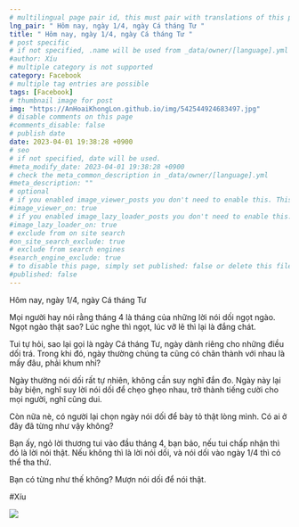 ```yaml
---
# multilingual page pair id, this must pair with translations of this page. (This name must be unique)
lng_pair: " Hôm nay, ngày 1/4, ngày Cá tháng Tư "
title: " Hôm nay, ngày 1/4, ngày Cá tháng Tư "
# post specific
# if not specified, .name will be used from _data/owner/[language].yml
#author: Xíu
# multiple category is not supported
category: Facebook
# multiple tag entries are possible
tags: [Facebook]
# thumbnail image for post
img: "https://AnHoaiKhongLon.github.io/img/542544924683497.jpg"
# disable comments on this page
#comments_disable: false
# publish date
date: 2023-04-01 19:38:28 +0900
# seo
# if not specified, date will be used.
#meta_modify_date: 2023-04-01 19:38:28 +0900
# check the meta_common_description in _data/owner/[language].yml
#meta_description: ""
# optional
# if you enabled image_viewer_posts you don't need to enable this. This is only if image_viewer_posts = false
#image_viewer_on: true
# if you enabled image_lazy_loader_posts you don't need to enable this. This is only if image_lazy_loader_posts = false
#image_lazy_loader_on: true
# exclude from on site search
#on_site_search_exclude: true
# exclude from search engines
#search_engine_exclude: true
# to disable this page, simply set published: false or delete this file
#published: false
---
```

Hôm nay, ngày 1/4, ngày Cá tháng Tư

Mọi người hay nói rằng tháng 4 là tháng của những lời nói dối ngọt ngào. Ngọt ngào thật sao? Lúc nghe thì ngọt, lúc vỡ lẽ thì lại là đắng chát.

Tui tự hỏi, sao lại gọi là ngày Cá tháng Tư, ngày dành riêng cho những điều dối trá. Trong khi đó, ngày thường chúng ta cũng có chân thành với nhau là mấy đâu, phải khum nhỉ?

Ngày thường nói dối rất tự nhiên, không cần suy nghĩ đắn đo. Ngày này lại bày biện, nghĩ suy lời nói dối để chẹo ghẹo nhau, trở thành tiếng cười cho mọi người, nghĩ cũng dui.

Còn nữa nè, có người lại chọn ngày nói dối để bày tỏ thật lòng mình. Có ai ở đây đã từng như vậy không?

Bạn ấy, ngỏ lời thương tui vào đầu tháng 4, bạn bảo, nếu tui chấp nhận thì đó là lời nói thật. Nếu không thì là lời nói dối, và nói dối vào ngày 1/4 thì có thể tha thứ.

Bạn có từng như thế không? Mượn nói dối để nói thật.

#Xíu
<!-- outline-end -->
<img src= "https://AnHoaiKhongLon.github.io/img/542544924683497.jpg">
